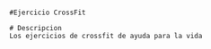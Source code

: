 ```breakdown

#Ejercicio CrossFit

# Descripcion
Los ejercicios de crossfit de ayuda para la vida

```
